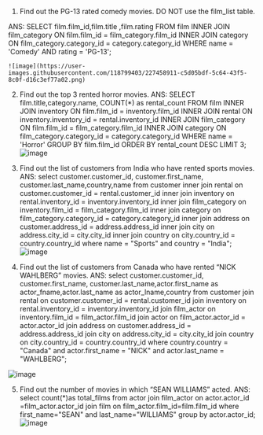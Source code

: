 1. Find out the PG-13 rated comedy movies. DO NOT use the film_list table.

ANS:
	SELECT film.film_id,film.title ,film.rating
	FROM film 
	INNER JOIN film_category ON film.film_id = film_category.film_id 
	INNER JOIN category ON film_category.category_id = category.category_id 
	WHERE name = 'Comedy' AND rating = 'PG-13';
	
	![image](https://user-images.githubusercontent.com/118799403/227458911-c5d05bdf-5c64-43f5-8c0f-d16c3ef77a02.png)
2. Find out the top 3 rented horror movies.
ANS:
  SELECT film.title,category.name, COUNT(*) as rental_count 
  FROM film 
  INNER JOIN inventory ON film.film_id = inventory.film_id 
  INNER JOIN rental ON inventory.inventory_id = rental.inventory_id 
  INNER JOIN film_category ON film.film_id = film_category.film_id 
  INNER JOIN category ON film_category.category_id = category.category_id 
  WHERE name = 'Horror' 
  GROUP BY film.film_id
  ORDER BY rental_count DESC 
  LIMIT 3;
  ![image](https://user-images.githubusercontent.com/118799403/227459206-c4accb69-7d8f-4262-b325-505760c14ea2.png)
3. Find out the list of customers from India who have rented sports movies. 
ANS:
  select customer.customer_id, customer.first_name, customer.last_name,country,name
  from customer
  inner join rental on customer.customer_id = rental.customer_id
  inner join inventory on rental.inventory_id = inventory.inventory_id
  inner join film_category on inventory.film_id = film_category.film_id
  inner join category on film_category.category_id = category.category_id
  inner join address on customer.address_id = address.address_id
  inner join city on address.city_id = city.city_id
  inner join country on city.country_id = country.country_id
  where name = "Sports"
  and country = "India";
  ![image](https://user-images.githubusercontent.com/118799403/227460033-a87258dc-329e-4e85-a44b-9a71b585a10a.png)

  
 4. Find out the list of customers from Canada who have rented “NICK WAHLBERG” movies.
 ANS:
     select customer.customer_id, customer.first_name, customer.last_name,actor.first_name as actor_fname,actor.last_name as actor_lname,country 
from customer
join rental on customer.customer_id = rental.customer_id
join inventory on rental.inventory_id = inventory.inventory_id
join film_actor on inventory.film_id = film_actor.film_id
join actor on film_actor.actor_id = actor.actor_id
join address on customer.address_id = address.address_id
join city on address.city_id = city.city_id
join country on city.country_id = country.country_id
where country.country = "Canada"
and actor.first_name = "NICK"
and actor.last_name = "WAHLBERG";

![image](https://user-images.githubusercontent.com/118799403/227460462-12bec116-1ccc-44dc-9a8f-0bf4275a1881.png)

5. Find out the number of movies in which “SEAN WILLIAMS” acted.
ANS:
  select count(*)as total_films 
 from actor
 join film_actor on actor.actor_id =film_actor.actor_id
 join film on film_actor.film_id=film.film_id
where first_name="SEAN"
and last_name="WILLIAMS"
group by actor.actor_id;
![image](https://user-images.githubusercontent.com/118799403/227460699-81f038c9-9b66-4d6d-ba86-9ebd4d39f412.png)

